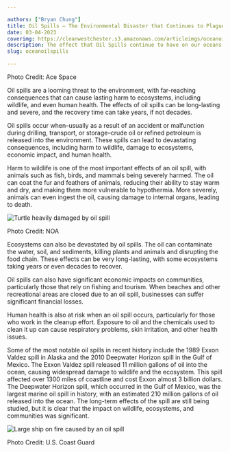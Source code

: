 ```yaml
---

authors: ["Bryan Chung"]
title: Oil Spills — The Environmental Disaster that Continues to Plague Our Oceans
date: 03-04-2023
coverimg: https://cleanwestchester.s3.amazonaws.com/articleimgs/oceanoilspills1.jpg
description: The effect that Oil Spills continue to have on our oceans.
slug: oceanoilspills

---
```

<p class="credit">Photo Credit: Ace Space</p>

Oil spills are a looming threat to the environment, with far-reaching consequences that can cause lasting harm to ecosystems, including wildlife, and even human health. The effects of oil spills can be long-lasting and severe, and the recovery time can take years, if not decades.

Oil spills occur when–usually as a result of an accident or malfunction during drilling, transport, or storage–crude oil or refined petroleum is released into the environment. These spills can lead to devastating consequences, including harm to wildlife, damage to ecosystems, economic impact, and human health.

Harm to wildlife is one of the most important effects of an oil spill, with animals such as fish, birds, and mammals being severely harmed. The oil can coat the fur and feathers of animals, reducing their ability to stay warm and dry, and making them more vulnerable to hypothermia. More severely, animals can even ingest the oil, causing damage to internal organs, leading to death.

![Turtle heavily damaged by oil spill](https://cleanwestchester.s3.amazonaws.com/articleimgs/oceanoilspills3.jpg)

<p class="credit">Photo Credit: NOA</p>

Ecosystems can also be devastated by oil spills. The oil can contaminate the water, soil, and sediments, killing plants and animals and disrupting the food chain. These effects can be very long-lasting, with some ecosystems taking years or even decades to recover.

Oil spills can also have significant economic impacts on communities, particularly those that rely on fishing and tourism. When beaches and other recreational areas are closed due to an oil spill, businesses can suffer significant financial losses.

Human health is also at risk when an oil spill occurs, particularly for those who work in the cleanup effort. Exposure to oil and the chemicals used to clean it up can cause respiratory problems, skin irritation, and other health issues.

Some of the most notable oil spills in recent history include the 1989 Exxon Valdez spill in Alaska and the 2010 Deepwater Horizon spill in the Gulf of Mexico. The Exxon Valdez spill released 11 million gallons of oil into the ocean, causing widespread damage to wildlife and the ecosystem. This spill affected over 1300 miles of coastline and cost Exxon almost 3 billion dollars. The Deepwater Horizon spill, which occurred in the Gulf of Mexico, was the largest marine oil spill in history, with an estimated 210 million gallons of oil released into the ocean. The long-term effects of the spill are still being studied, but it is clear that the impact on wildlife, ecosystems, and communities was significant.

![Large ship on fire caused by an oil spill](https://cleanwestchester.s3.amazonaws.com/articleimgs/oceanoilspills2.jpg)

<p class="credit">Photo Credit: U.S. Coast Guard</p>
